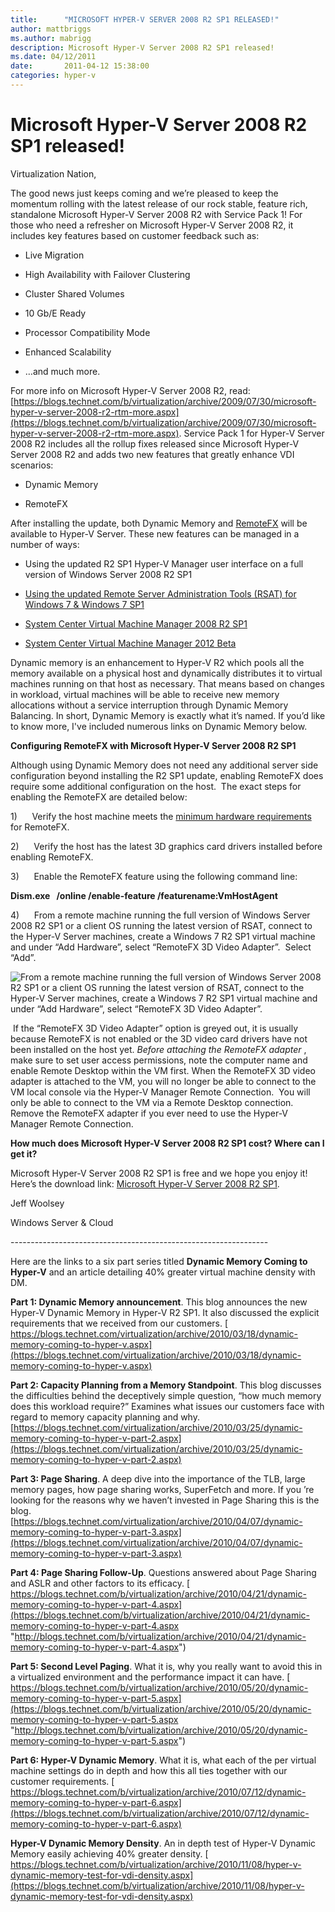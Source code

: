 ```yaml
---
title:      "MICROSOFT HYPER-V SERVER 2008 R2 SP1 RELEASED!"
author: mattbriggs
ms.author: mabrigg
description: Microsoft Hyper-V Server 2008 R2 SP1 released!
ms.date: 04/12/2011
date:       2011-04-12 15:38:00
categories: hyper-v
---
```

# Microsoft Hyper-V Server 2008 R2 SP1 released!

Virtualization Nation,

The good news just keeps coming and we’re pleased to keep the momentum rolling with the latest release of our rock stable, feature rich, standalone Microsoft Hyper-V Server 2008 R2 with Service Pack 1! For those who need a refresher on Microsoft Hyper-V Server 2008 R2, it includes key features based on customer feedback such as:

  * Live Migration

  * High Availability with Failover Clustering

  * Cluster Shared Volumes

  * 10 Gb/E Ready

  * Processor Compatibility Mode

  * Enhanced Scalability

  * …and much more.




For more info on Microsoft Hyper-V Server 2008 R2, read: [https://blogs.technet.com/b/virtualization/archive/2009/07/30/microsoft-hyper-v-server-2008-r2-rtm-more.aspx](https://blogs.technet.com/b/virtualization/archive/2009/07/30/microsoft-hyper-v-server-2008-r2-rtm-more.aspx). Service Pack 1 for Hyper-V Server 2008 R2 includes all the rollup fixes released since Microsoft Hyper-V Server 2008 R2 and adds two new features that greatly enhance VDI scenarios:

  * Dynamic Memory

  * RemoteFX




After installing the update, both Dynamic Memory and [RemoteFX](https://technet.microsoft.com/library/ff817578\(WS.10\).aspx) will be available to Hyper-V Server. These new features can be managed in a number of ways:

  * Using the updated R2 SP1 Hyper-V Manager user interface on a full version of Windows Server 2008 R2 SP1

  * [Using the updated Remote Server Administration Tools (RSAT) for Windows 7 & Windows 7 SP1](https://www.microsoft.com/downloads/en/details.aspx?FamilyID=7d2f6ad7-656b-4313-a005-4e344e43997d)

  * [System Center Virtual Machine Manager 2008 R2 SP1](https://www.microsoft.com/systemcenter/en/us/virtual-machine-manager/vmm-whats-new-r2.aspx)

  * [System Center Virtual Machine Manager 2012 Beta](https://www.microsoft.com/systemcenter/en/us/virtual-machine-manager/vm-vnext-beta.aspx)




Dynamic memory is an enhancement to Hyper-V R2 which pools all the memory available on a physical host and dynamically distributes it to virtual machines running on that host as necessary. That means based on changes in workload, virtual machines will be able to receive new memory allocations without a service interruption through Dynamic Memory Balancing. In short, Dynamic Memory is exactly what it’s named. If you’d like to know more, I've included numerous links on Dynamic Memory below.

**Configuring RemoteFX with Microsoft Hyper-V Server 2008 R2 SP1**

Although using Dynamic Memory does not need any additional server side configuration beyond installing the R2 SP1 update, enabling RemoteFX does require some additional configuration on the host.  The exact steps for enabling the RemoteFX are detailed below:

1)      Verify the host machine meets the [minimum hardware requirements](https://technet.microsoft.com/library/ff817602\(WS.10\).aspx) for RemoteFX. 

2)      Verify the host has the latest 3D graphics card drivers installed before enabling RemoteFX.

3)      Enable the RemoteFX feature using the following command line:

**Dism.exe   /online /enable-feature /featurename:VmHostAgent**

4)      From a remote machine running the full version of Windows Server 2008 R2 SP1 or a client OS running the latest version of RSAT, connect to the Hyper-V Server machines, create a Windows 7 R2 SP1 virtual machine and under “Add Hardware”, select “RemoteFX 3D Video Adapter”.  Select “Add”.

![From a remote machine running the full version of Windows Server 2008 R2 SP1 or a client OS running the latest version of RSAT, connect to the Hyper-V Server machines, create a Windows 7 R2 SP1 virtual machine and under “Add Hardware”, select “RemoteFX 3D Video Adapter”.](https://msdnshared.blob.core.windows.net/media/TNBlogsFS/prod.evol.blogs.technet.com/CommunityServer.Blogs.Components.WeblogFiles/00/00/00/50/45/8357.RemoteFX.jpg)

 If the “RemoteFX 3D Video Adapter” option is greyed out, it is usually because RemoteFX is not enabled or the 3D video card drivers have not been installed on the host yet. _Before attaching the RemoteFX adapter_ , make sure to set user access permissions, note the computer name and enable Remote Desktop within the VM first. When the RemoteFX 3D video adapter is attached to the VM, you will no longer be able to connect to the VM local console via the Hyper-V Manager Remote Connection.  You will only be able to connect to the VM via a Remote Desktop connection.  Remove the RemoteFX adapter if you ever need to use the Hyper-V Manager Remote Connection.

**How much does Microsoft Hyper-V Server 2008 R2 SP1 cost? Where can I get it?**

Microsoft Hyper-V Server 2008 R2 SP1 is free and we hope you enjoy it! Here’s the download link: [Microsoft Hyper-V Server 2008 R2 SP1](https://www.microsoft.com/downloads/en/details.aspx?familyId=92E2C4BA-6965-4F8E-ABBE-CBB40556B680&hash=pMNVRmBEI7H164HL10deNppvqjcmjZcDVytJUQicRu8ZJbYi4y653qj3S6ekFSBzZltDG4dDMv%2bYytE5pynQAA%3d%3d).

Jeff Woolsey

Windows Server & Cloud

\----------------------------------------------------------------

Here are the links to a six part series titled **Dynamic Memory Coming to Hyper-V** and an article detailing 40% greater virtual machine density with DM.

**Part 1: Dynamic Memory announcement**. This blog announces the new Hyper-V Dynamic Memory in Hyper-V R2 SP1. It also discussed the explicit requirements that we received from our customers. [ https://blogs.technet.com/virtualization/archive/2010/03/18/dynamic-memory-coming-to-hyper-v.aspx](https://blogs.technet.com/virtualization/archive/2010/03/18/dynamic-memory-coming-to-hyper-v.aspx)

**Part 2: Capacity Planning from a Memory Standpoint**. This blog discusses the difficulties behind the deceptively simple question,  “how much memory does this workload require?” Examines what issues our customers face with regard to memory capacity planning and why. [https://blogs.technet.com/virtualization/archive/2010/03/25/dynamic-memory-coming-to-hyper-v-part-2.aspx](https://blogs.technet.com/virtualization/archive/2010/03/25/dynamic-memory-coming-to-hyper-v-part-2.aspx)

**Part 3: Page Sharing**. A deep dive into the importance of the TLB, large memory pages, how page sharing works, SuperFetch and more. If you ’re looking for the reasons why we haven’t invested in Page Sharing this is the blog. [https://blogs.technet.com/virtualization/archive/2010/04/07/dynamic-memory-coming-to-hyper-v-part-3.aspx](https://blogs.technet.com/virtualization/archive/2010/04/07/dynamic-memory-coming-to-hyper-v-part-3.aspx)

**Part 4: Page Sharing Follow-Up**. Questions answered about Page Sharing and ASLR and other factors to its efficacy. [ https://blogs.technet.com/b/virtualization/archive/2010/04/21/dynamic-memory-coming-to-hyper-v-part-4.aspx](https://blogs.technet.com/b/virtualization/archive/2010/04/21/dynamic-memory-coming-to-hyper-v-part-4.aspx "http://blogs.technet.com/b/virtualization/archive/2010/04/21/dynamic-memory-coming-to-hyper-v-part-4.aspx")

**Part 5: Second Level Paging**. What it is, why you really want to avoid this in a virtualized environment and the performance impact it can have. [ https://blogs.technet.com/b/virtualization/archive/2010/05/20/dynamic-memory-coming-to-hyper-v-part-5.aspx](https://blogs.technet.com/b/virtualization/archive/2010/05/20/dynamic-memory-coming-to-hyper-v-part-5.aspx "http://blogs.technet.com/b/virtualization/archive/2010/05/20/dynamic-memory-coming-to-hyper-v-part-5.aspx")

**Part 6: Hyper-V Dynamic Memory**. What it is, what each of the per virtual machine settings do in depth and how this all ties together with our customer requirements. [ https://blogs.technet.com/b/virtualization/archive/2010/07/12/dynamic-memory-coming-to-hyper-v-part-6.aspx](https://blogs.technet.com/b/virtualization/archive/2010/07/12/dynamic-memory-coming-to-hyper-v-part-6.aspx)

**Hyper-V Dynamic Memory Density**. An in depth test of Hyper-V Dynamic Memory easily achieving 40% greater density. [ https://blogs.technet.com/b/virtualization/archive/2010/11/08/hyper-v-dynamic-memory-test-for-vdi-density.aspx](https://blogs.technet.com/b/virtualization/archive/2010/11/08/hyper-v-dynamic-memory-test-for-vdi-density.aspx)

